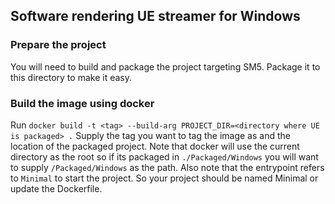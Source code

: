 ## Software rendering UE streamer for Windows

### Prepare the project

You will need to build and package the project targeting SM5. Package it to this directory to make it easy.

### Build the image using docker

Run `docker build -t <tag> --build-arg PROJECT_DIR=<directory where UE is packaged> .`
Supply the tag you want to tag the image as and the location of the packaged project.
Note that docker will use the current directory as the root so if its packaged in `./Packaged/Windows` you will want to supply `/Packaged/Windows` as the path.
Also note that the entrypoint refers to `Minimal` to start the project. So your project should be named Minimal or update the Dockerfile.


